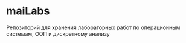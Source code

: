 # maiLabs
Репозиторий для хранения лабораторных работ по операционным системам, ООП и дискретному анализу

